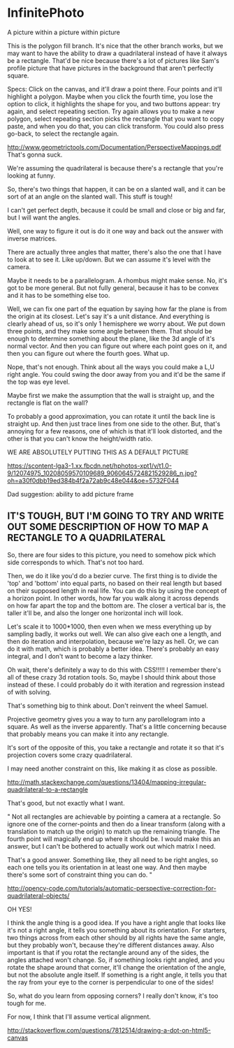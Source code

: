 # InfinitePhoto
A picture within a picture within picture


This is the polygon fill branch. It's nice that the other branch works, but we may want to have the ability to draw a quadrilateral instead of have it always be a rectangle. That'd be nice because there's a lot of pictures like Sam's profile picture that have pictures in the background that aren't perfectly square.

Specs: Click on the canvas, and it'll draw a point there. Four points and it'll highlight a polygon.
Maybe when you click the fourth time, you lose the option to click, it highlights the shape for you, and two buttons appear: try again, and select repeating section. Try again allows you to make a new polygon,   select repeating section picks the rectangle that you want to copy paste, and when you do that, you can click transform. You could also press go-back, to select the rectangle again.

http://www.geometrictools.com/Documentation/PerspectiveMappings.pdf
That's gonna suck.

We're assuming the quadrilateral is because there's a rectangle that you're looking at funny.

So, there's two things that happen, it can be on a slanted wall, and it can be sort of at an angle on the slanted wall. This stuff is tough!

I can't get perfect depth, because it could be small and close or big and far, but I will want the angles.

Well, one way to figure it out is do it one way and back out the answer with inverse matrices.

There are actually three angles that matter, there's also the one that I have to look at to see it. Like up/down. But we can assume it's level with the camera.

Maybe it needs to be a parallelogram. A rhombus might make sense. No, it's got to be more general. But not fully general, because it has to be convex and it has to be something else too.

Well, we can fix one part of the equation by saying how far the plane is from the origin at its closest. Let's say it's a unit distance. And everything is clearly ahead of us, so it's only 1 hemisphere we worry about. We put down three points, and they make some angle between them. That should be enough to determine something about the plane, like the 3d angle of it's normal vector. And then you
can figure out where each point goes on it, and then you can figure out where the fourth goes. What up.

Nope, that's not enough. Think about all the ways you could make a L,U right angle. You could swing the door away from you and it'd be the same if the top was eye level.

Maybe first we make the assumption that the wall is straight up, and the rectangle is flat on the wall? 

To probably a good approximation, you can rotate it until the back line is straight up. And then just trace lines from one side to the other. But, 
that's annoying for a few reasons, one of which is that it'll look distorted, and the other is that you can't know the height/width ratio.


WE ARE ABSOLUTELY PUTTING THIS AS A DEFAULT PICTURE

https://scontent-lga3-1.xx.fbcdn.net/hphotos-xpt1/v/t1.0-9/12074975_10208059570109689_9060645724821529286_n.jpg?oh=a30f0dbb19ed384b4f2a72ab9c48e044&oe=5732F044


Dad suggestion: ability to add picture frame




## IT'S TOUGH, BUT I'M GOING TO TRY AND WRITE OUT SOME DESCRIPTION OF HOW TO MAP A RECTANGLE TO A QUADRILATERAL

So, there are four sides to this picture, you need to somehow pick which side corresponds to which. That's not too hard.

Then, we do it like you'd do a bezier curve. The first thing is to divide the 'top' and 'bottom' into equal parts, no based on their real length but based on their supposed length in real life. You can do this by using the concept of a horizon point. In other words, how far you walk along it across depends on how far
apart the top and the bottom are. The closer a vertical bar is, the taller it'll be, and also the longer one horizontal inch will look.

Let's scale it to 1000*1000, then even when we mess everything up by sampling badly, it works out well. We can also give each one a length, and then do iteration and interpolation, because we're lazy as hell. Or, we can do it with math, which is probably a better idea. There's probably an easy integral, and I don't want to become a lazy thinker.


Oh wait, there's definitely a way to do this with CSS!!!!! I remember there's all of these crazy 3d rotation tools. So, maybe I should think about those instead of these. I could probably do it with iteration and regression instead of with solving.

That's something big to think about. Don't reinvent the wheel Samuel.


Projective geometry gives you a way to turn any parollelogram into a square. As well as the inverse apparently. That's a little concerning because that probably means you can make it into any rectangle.

It's sort of the opposite of this, you take a rectangle and rotate it so that it's projection covers some crazy quadrilateral.

I may need another constraint on this, like making it as close as possible.

http://math.stackexchange.com/questions/13404/mapping-irregular-quadrilateral-to-a-rectangle

That's good, but not exactly what I want.

" 
Not all rectangles are achievable by pointing a camera at a rectangle. So ignore one of the corner-points and then do a linear transform (along with a translation to match up the origin) to match up the remaining triangle. The fourth point will magically end up where it should be. I would make this an answer, but I can't be bothered to actually work out which matrix I need.

That's a good answer. Something like, they all need to be right angles, so
each one tells you its orientation in at least one way. And then maybe there's some sort of constraint thing you can do.
"

http://opencv-code.com/tutorials/automatic-perspective-correction-for-quadrilateral-objects/

OH YES!


I think the angle thing is a good idea. If you have a right angle that looks like it's not a right angle, it tells you something about its orientation. For starters, two things across from each other should by all rights have the same angle, but they probably won't, because they're different distances away. Also important is that if you rotat the rectangle around any of the sides, the angles attached won't change. So, if something looks right angled, and you rotate the shape around that corner, it'll change the orientation of the angle, but not the absolute angle itself. If something is a right angle, it tells you that the ray from your eye to the corner is perpendicular to one of the sides!

So, what do you learn from opposing corners? I really don't know, it's too tough for me. 


For now, I think that I'll assume vertical alignment.



http://stackoverflow.com/questions/7812514/drawing-a-dot-on-html5-canvas



